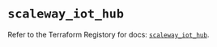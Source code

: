 # `scaleway_iot_hub`

Refer to the Terraform Registory for docs: [`scaleway_iot_hub`](https://www.terraform.io/docs/providers/scaleway/r/iot_hub).
